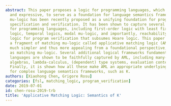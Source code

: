```yaml
---
abstract: This paper proposes a logic for programming languages, which is both simple
  and expressive, to serve as a foundation for language semantics frameworks. Matching
  mu-logic has been recently proposed as a unifying foundation for programming languages,
  specification and verification. It has been shown to capture several logics important
  for programming languages, including first-order logic with least fixpoints, separation
  logic, temporal logics, modal mu-logic, and importantly, reachability logic, a language-independent
  logic for program verification that subsumes Hoare logic. This paper identifies
  a fragment of matching mu-logic called applicative matching logic (AML), which is
  much simpler and thus more appealing from a foundational perspective, yet as expressive
  as matching mu-logic. Several additional logical frameworks fundamental for programming
  languages are shown to be faithfully captured by AML, including many- and order-sorted
  algebras, lambda-calculus, (dependent) type systems, evaluation contexts, and rewriting.
  Finally, it is shown how all these make AML an appropriate underlying logic foundation
  for complex language semantics frameworks, such as K.
authors: [Xiaohong Chen, Grigore Rosu]
categories: [fsl, matching_logic, program_verification]
date: 2019-07-01
id: chen-rosu-2019-trb
title: 'Applicative Matching Logic: Semantics of K'
---
```

